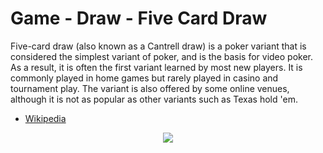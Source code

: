 # Game - Draw - Five Card Draw

Five-card draw (also known as a Cantrell draw) is a poker variant that is considered the simplest variant of poker, and is the basis for video poker. As a result, it is often the first variant learned by most new players. It is commonly played in home games but rarely played in casino and tournament play. The variant is also offered by some online venues, although it is not as popular as other variants such as Texas hold 'em.

 * [Wikipedia](https://en.wikipedia.org/wiki/Five-card_draw)

<p align=center><img src="https://github.com/Ericmas001/BluffinMuffin.Protocol/blob/master/Documentation/Activities/Protocol.Game.Variant.Draw.FiveCardsDraw.png"></p>